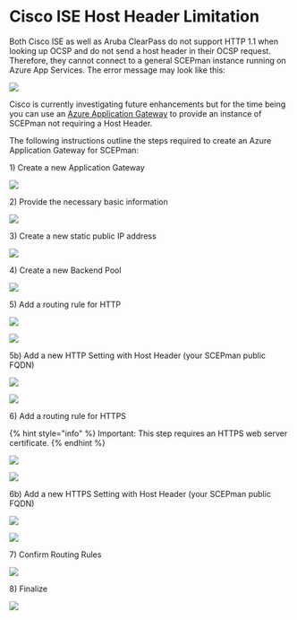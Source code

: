 # Cisco ISE Host Header Limitation

Both Cisco ISE as well as Aruba ClearPass do not support HTTP 1.1 when looking up OCSP and do not send a host header in their OCSP request. Therefore, they cannot connect to a general SCEPman instance running on Azure App Services. The error message may look like this:

![](../../.gitbook/assets/cisco-ocsp-error%20%282%29%20%284%29.jpg)

Cisco is currently investigating future enhancements but for the time being you can use an [Azure Application Gateway](https://azure.microsoft.com/en-us/services/application-gateway/) to provide an instance of SCEPman not requiring a Host Header.

The following instructions outline the steps required to create an Azure Application Gateway for SCEPman:

1\) Create a new Application Gateway

![](../../.gitbook/assets/screen-shot-2019-10-18-at-17.12.40%20%282%29.png)

2\) Provide the necessary basic information

![](../../.gitbook/assets/screen-shot-2019-10-18-at-17.13.55%20%282%29.png)

3\) Create a new static public IP address

![](../../.gitbook/assets/screen-shot-2019-10-18-at-17.14.19.png)

4\) Create a new Backend Pool

![](../../.gitbook/assets/screen-shot-2019-10-18-at-17.14.55%20%281%29.png)

5\) Add a routing rule for HTTP

![](../../.gitbook/assets/screen-shot-2019-10-18-at-17.15.36%20%282%29.png)

![](../../.gitbook/assets/screen-shot-2019-10-18-at-17.15.56%20%281%29%20%281%29%20%282%29.png)

5b\) Add a new HTTP Setting with Host Header \(your SCEPman public FQDN\)

![](../../.gitbook/assets/screen-shot-2019-10-18-at-17.16.21%20%281%29%20%281%29.png)

![](../../.gitbook/assets/screen-shot-2019-10-18-at-17.16.34%20%281%29%20%282%29.png)

6\) Add a routing rule for HTTPS

{% hint style="info" %}
Important: This step requires an HTTPS web server certificate.
{% endhint %}

![](../../.gitbook/assets/screen-shot-2019-10-18-at-17.17.34%20%281%29.png)

![](../../.gitbook/assets/screen-shot-2019-10-18-at-17.17.44.png)

6b\) Add a new HTTPS Setting with Host Header \(your SCEPman public FQDN\)

![](../../.gitbook/assets/screen-shot-2019-10-18-at-17.18.37%20%281%29%20%281%29.png)

![](../../.gitbook/assets/screen-shot-2019-10-18-at-17.18.47%20%281%29%20%281%29%20%281%29%20%282%29.png)

7\) Confirm Routing Rules

![](../../.gitbook/assets/screen-shot-2019-10-18-at-17.18.56%20%282%29.png)

8\) Finalize

![](../../.gitbook/assets/screen-shot-2019-10-18-at-17.19.13.png)

